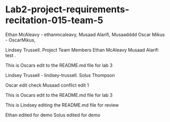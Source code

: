 # Lab2-project-requirements-recitation-015-team-5

Ethan McAleavy - ethanmcaleavy,
Musaad Alarifi, Musaadddd
Oscar Mikus - OscarMikus,

Lindsey Trussell.
Project Team Members
Ethan McAleavy
Musaad Alarifi test
.

This is Oscars edit to the README.md file for lab 3

Lindsey Trussell - lindsey-trussell.
Solus Thompson

Oscar edit check
Musaad conflict edit 1

This is Oscars edit to the README.md file for lab 3

This is Lindsey editing the README.md file for review

Ethan edited for demo
Solus edited for demo

